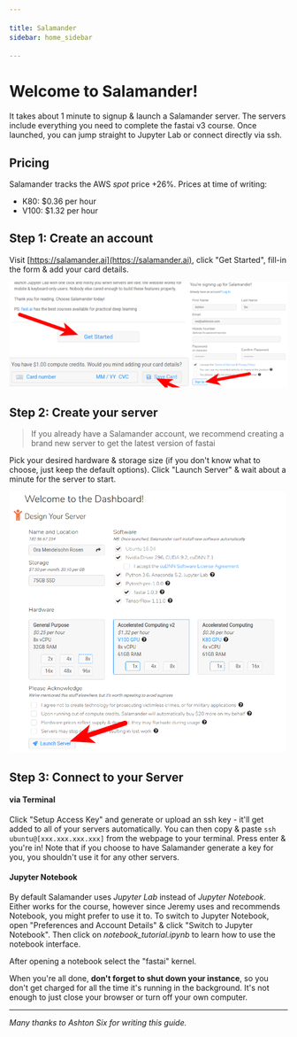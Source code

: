 ```yaml
---

title: Salamander
sidebar: home_sidebar

---
```

# Welcome to Salamander!

It takes about 1 minute to signup & launch a Salamander server. The servers include everything you need to complete the fastai v3 course. Once launched, you can jump straight to Jupyter Lab or connect directly via ssh.

## Pricing

Salamander tracks the AWS _spot_ price +26%. Prices at time of writing:

- K80: $0.36 per hour
- V100: $1.32 per hour

## Step 1: Create an account

Visit [https://salamander.ai](https://salamander.ai), click "Get Started", fill-in the form & add your card details.

![](./images/salamander/create_account.png)

## Step 2: Create your server

> If you already have a Salamander account, we recommend creating a brand new server to get the latest version of fastai

Pick your desired hardware & storage size (if you don't know what to choose, just keep the default options). Click "Launch Server" & wait about a minute for the server to start.

![](./images/salamander/create_server.png)

## Step 3: Connect to your Server

#### via Terminal

Click "Setup Access Key" and generate or upload an ssh key - it'll get added to all of your servers automatically. You can then copy & paste `ssh ubuntu@[xxx.xxx.xxx.xxx]` from the webpage to your terminal. Press enter & you're in! Note that if you choose to have Salamander generate a key for you, you shouldn't use it for any other servers.

#### Jupyter Notebook

By default Salamander uses *Jupyter Lab* instead of *Jupyter Notebook*. Either works for the course, however since Jeremy uses and recommends Notebook, you might prefer to use it to. To switch to Jupyter Notebook, open "Preferences and Account Details" & click "Switch to Jupyter Notebook". Then click on *notebook_tutorial.ipynb* to learn how to use the notebook interface.

After opening a notebook select the "fastai" kernel.

When you're all done, **don't forget to shut down your instance**, so you don't get charged for all the time it's running in the background. It's not enough to just close your browser or turn off your own computer.

---

*Many thanks to Ashton Six for writing this guide.*